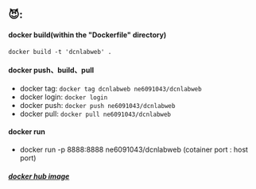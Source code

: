 ## 😈:
#### docker build(within the "Dockerfile" directory)
  `docker build -t 'dcnlabweb' .`
#### docker push、build、pull
  * docker tag: `docker tag dcnlabweb ne6091043/dcnlabweb`
  * docker login: `docker login`
  * docker push: `docker push ne6091043/dcnlabweb`
  * docker pull: `docker pull ne6091043/dcnlabweb`
#### docker run
  * docker run -p 8888:8888 ne6091043/dcnlabweb  (cotainer port : host port)


##### [docker hub image](https://hub.docker.com/repository/docker/ne6091043/dcnlabweb)
